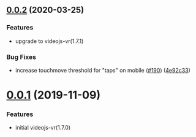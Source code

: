 <a name="0.0.2"></a>
## [0.0.2](https://github.com/zengde/plyr-vr/compare/v0.0.1...v0.0.2) (2020-03-25)

### Features
* upgrade to videojs-vr(1.7.1)

### Bug Fixes

* increase touchmove threshold for "taps" on mobile ([#190](https://github.com/videojs/videojs-vr/issues/190)) ([4e92c33](https://github.com/videojs/videojs-vr/commit/4e92c33))

<a name="0.0.1"></a>
# [0.0.1](https://github.com/zengde/plyr-vr/releases/tag/0.0.1) (2019-11-09)

### Features
* initial videojs-vr(1.7.0)